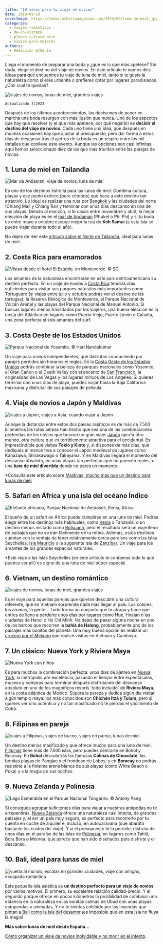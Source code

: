 ```yaml
---
title: "10 ideas para tu viaje de novios"
date: 2019-09-18
coverImage: https://fotos.etheriamagazine.com/2019/09/luna-de-miel.jpg
categories: 
  - viajes-romanticos
  - de-un-vistazo
  - planes-cultura-ocio
  - viajes-para-mujeres
authors: 
  - Redacción Etheria
---
```


Llega el momento de preparar una boda y ¿qué es lo que más apetece? Sin duda, elegir el 
destino del viaje de novios. En este artículo te damos diez ideas para que encuentres tu 
viaje de luna de miel, tanto si te gusta la naturaleza como si eres urbanita o prefieres 
optar por lugares paradisiacos. ¿Con cuál te quedas? 

![viajes de novios, lunas de miel, grandes viajes](https://fotos.etheriamagazine.com/2019/09/viajes-de-novios-900x599.jpg "¿Has elegido ya el destino de tu luna de miel? © Tatiana Gonzales")

```
Actualizado 3/2023
```

Después de los últimos acontecimientos, las decisiones de poner en marcha una boda 
resurgen con más ilusión que nunca. Uno de los aspectos que hay que resolver (y el que 
más apetece, por qué negarlo) es **decidir el destino del viaje de novios**. Cada uno 
tiene una idea, que después en muchas ocasiones hay que ajustar al presupuesto, pero dar 
forma a estos días de descanso tras el ajetreo de la boda es un respiro entre los mil 
detalles que conlleva este evento. Aunque las opciones son casi infinitas, aquí hemos 
seleccionado diez de las que más triunfan entre las parejas de novios. 

## 1\. Luna de miel en Tailandia

![Mar de Andaman, viaje de novios, luna de miel](https://fotos.etheriamagazine.com/2018/05/7-Playa-desierta-mar-Andaman-1024x683.jpg "Playa desierta en el mar de Andaman. © SG")

Es uno de los destinos estrella para las lunas de miel. Combina cultura, playas y ese 
punto exótico (pero cómodo) que hace a este destino tan atractivo. Lo ideal es realizar 
una ruta por [Bangkok](https://etheriamagazine.com/2018/06/28/tres-dias-en-bangkok/) y 
las ciudades del norte (Chiang Mail y Chiang Rai) y terminar con unos días descanso en 
una de sus playas. Debido al monzón, si te casas entre noviembre y abril, la mejor 
elección de playa es en el [mar de 
Andaman](https://etheriamagazine.com/2018/06/16/viaje-parejas-mar-de-andaman/) (Phuket o 
Phi Phi) y si tu boda es entre mayo y octubre escoge mejor la isla de **Koh Samui** (a 
esta isla se puede viajar durante todo el año). 

No dejes de leer este [artículo sobre el Norte de 
Tailandia](https://etheriamagazine.com/2021/01/08/chiang-mai-explora-en-3-dias-la-tailandia-mas-espiritual/), 
ideal para lunas de miel. 

## 2\. Costa Rica para enamorados

![](https://fotos.etheriamagazine.com/2018/05/Costa-Rica-Monteverde-hotel-El-Establo-1024x682.jpg "Vistas desde el hotel El Establo, en Monteverde. © SG")

Los amantes de la naturaleza encontrarán en este país centroamericano su destino 
perfecto. En un viaje de novios a [Costa Rica](https://www.visitcostarica.com/es) 
tendrás días suficientes para visitar sus parques naturales más importantes como 
Tortuguero (si viajas entre julio y octubre podrás ver el desove de las tortugas), la 
Reserva Biológica de Monteverde, el Parque Nacional de Volcán Arenal y las playas del 
Parque Nacional de Manuel Antonio. Si buscas lugares menos transitados por los viajeros, 
una buena elección es la costa del Atlántico en lugares como Puerto Viejo, Puerto Limón 
o Cahuita, una zona perfecta si sois amantes del surf. 

## 3\. Costa Oeste de los Estados Unidos

![](https://fotos.etheriamagazine.com/2019/09/viajes-novios-yosemite-900x733.jpg "Parque Nacional de Yosemite. © Hari Nandakumar")

Un viaje para novios independientes, que disfrutan conduciendo por parajes perdidos sin 
horarios ni reglas. En la [Costa Oeste de los Estados 
Unidos](https://etheriamagazine.com/2019/07/18/ruta-california-por-el-lejano-oeste-americano/) 
podrás combinar la belleza de parques nacionales como Yosemite, el Gran Cañon o el Death 
Valley con el encanto de [San 
Francisco](https://etheriamagazine.com/2018/07/12/10-visitas-imprescindibles-en-san-francisco/), 
la originalidad de Las Vegas y los lugares míticos de Los Ángeles. Si quieres terminar 
con unos días de playa, puedes viajar hasta la Baja California mexicana y disfrutar de 
sus paisajes de película. 

## 4\. Viaje de novios a Japón y Maldivas

![viajes a Japon, viajes a Asia, cuando viajar a Japón](https://fotos.etheriamagazine.com/2019/06/Preparar-viaje-Japon-primavera.jpg "Camino del Filósofo en Kioto. © SG")

Aunque la distancia entre estos dos países asiáticos es de más de 7.500 kilómetros las 
rutas aéreas han hecho que sea una de las combinaciones preferidas de los novios que 
buscan un gran viaje. [Japón](https://etheriamagazine.com/2019/06/18/como-organizar-un-viaje-a-japon/) 
aporta otro mundo, otra cultura que es terriblemente atractiva para el occidental. Es 
imprescindible que visites **Tokio y Kioto** y, si dispones de más días, que dediques al 
menos tres a conocer el Japón medieval de lugares como Kanazawa, Shirakawago o Takayama. 
Y en Maldivas llegará el momento del descanso absoluto, en unas playas tan perfectas que 
no parecen reales, o una **luna de miel divertida** donde no pares un momento. 

\*Consulta este artículo sobre [Maldivas, mucho más que un destino para lunas de 
miel](https://etheriamagazine.com/2021/03/23/guia-que-hacer-en-maldivas-buceo-surf/) 

## 5\. Safari en África y una isla del océano Índico

![Elefante africano, Parque Nacional de Amboseli, Kenia, Africa](https://fotos.etheriamagazine.com/2018/10/elefantes-amboseli-viaje-mujeres-kenia-1024x498.jpg "Elefante en el Parque Nacional Amboseli (Kenia).")

El sueño de un safari en África puede cumplirse en una luna de miel. Podrás elegir entre 
los destinos más habituales, como [Kenia](https://etheriamagazine.com/2018/10/25/10-flechazos-para-viajar-a-kenia/) 
o Tanzania, o un destino menos visitado como [Botsuana](https://etheriamagazine.com/2018/11/22/botsuana-10-razones-para-sentirte-la-reina-de-africa/), 
pero el resultado será un viaje lleno de paisajes que no se irán fácilmente de tu 
retina. Además, estos destinos cuentan con la ventaja de tener relativamente cerca 
paraísos como las islas Seychelles, [isla 
Mauricio](https://etheriamagazine.com/2019/03/26/viajes-mujeres-mejores-planes-en-mauricio/) 
o la sugerente isla de [Zanzíbar](https://etheriamagazine.com/2018/11/30/mujeres-que-viajan-a-zanzibar-que-ver-en-tanzania/). 
Un viaje para los amantes de los grandes espacios naturales. 

\*Este viaje a las Islas Seychelles (en este artículo te contamos todo lo que puedes ver 
allí) es digno de una luna de miel súper especial. 

## 6\. Vietnam, un destino romántico

![viajes de novios, lunas de miel, grandes viajes](https://fotos.etheriamagazine.com/2019/09/viajes-novios-vietnam-900x494.jpg "Paisaje de arrozales del norte de Vietnam. © Peter Hammer")

Es el viaje para aquellas parejas que quieran descubrir una cultura diferente, que en 
Vietnam sorprende nada más llegar al país. Los colores, los aromas, la gente... Todo 
forma un conjunto que te atrapa y hace que entres de lleno a perderte unos días por 
lugares como Hue, Hoaian o las ciudades de Hanoi o Ho Chi Minh. No dejes de pasar alguna 
noche en uno de los barcos que recorren la **bahía de Halong**, probablemente uno de los 
paisajes más bonitos del planeta. Una muy buena opción es realizar un [crucero por el 
Mekong](https://etheriamagazine.com/2019/09/13/crucero-por-el-mekong-excursiones-vietnam-y-camboya/) 
que realice visitas en Vietnam y Camboya. 

## 7\. Un clásico: Nueva York y Riviera Maya

![Nueva York con niños](https://fotos.etheriamagazine.com/2018/05/2-Nueva-York-Central-Park-1024x680.jpg "Lago de Central Park, en Nueva York. © SG")

Es para muchos la combinación perfecta: unos días de ajetreo en [Nueva 
York](https://etheriamagazine.com/2019/05/17/viaje-con-amigas-nueva-york-primavera/), la 
metrópolis por excelencia, pasando el tiempo entre espectáculos, museos y compras para 
terminar después disfrutando del descanso absoluto en uno de los magníficos resorts 
'todo incluido' de **Riviera Maya**, en la costa atlántica de México. Supera la pereza y 
dedica algún día visitar algún templo maya: los más conocidos son **Chichén Itzá y 
Tulum**, pero si quieres ver uno auténtico y no tan masificado no te pierdas el 
yacimiento de Cobá. 

## 8\. Filipinas en pareja

![viajes a Filipinas, viajes de buceo, viajes en pareja, lunas de miel](https://fotos.etheriamagazine.com/2019/05/Filipinas-bohol-playa.jpg "Playa de la isla de Bohol.")

Un destino menos masificado y que ofrece mucho para una luna de miel. [Filipinas](https://etheriamagazine.com/2019/06/07/viaje-parejas-luna-miel-boracay-bohol-filipinas/) 
tiene más de 7.000 islas, pero puedes centrarte en Bohol y Boracay. En **Bohol** 
descubrirás las famosas **Colinas de Chocolate**, las bonitas playas de Panglao y el 
frondoso río Lobos; y en **Boracay** no podrás resistirte a la finísima arena blanca de 
sus playas (como White Beach o Puka) y a la magia de sus noches. 

## 9\. Nueva Zelanda y Polinesia

![](https://fotos.etheriamagazine.com/2019/07/Nueva-Zelanda-lago-Tongariro.jpg "Lago Esmeralda en el Parque Nacional Tongariro. © Antony Pang")

Si consigues agrupar suficientes días para viajar a nuestras antípodas no te 
arrepentirás. [Nueva 
Zelanda](https://etheriamagazine.com/2018/08/21/nueva-zelanda-en-autocaravana/) ofrece 
una naturaleza casi intacta, de grandes paisajes y, al ser un país muy seguro, es 
perfecto para recorrerlo por tu cuenta en coche de alquiler e, incluso, en autocaravana 
(que abarata bastante los costes del viaje). Y si el presupuesto te lo permite, disfruta 
de unos días en el paraíso de las islas de [Polinesia](https://tahititourisme.es/es-es/), 
en lugares como Tahití, Bora Bora o Moorea, que parece que han sido diseñados para 
disfrute y el descanso. 

## 10\. Bali, ideal para lunas de miel

![vuelta al mundo, escalas en grandes ciudades, viaje con amigas, escapada romántica](https://fotos.etheriamagazine.com/2019/03/Bali-Ulun-Danu-Beratan-temple.jpg "Templos de Ulun Danu Beratan en Bali. © Sebastian Pena.")

Esta pequeña isla asiática es **un destino perfecto para un viaje de novios** por varios 
motivos. El primero, su excelente relación calidad-precio. Y el segundo porque ofrece en 
pocos kilómetros la posibilidad de combinar una estancia en la naturaleza en las bonitas 
colinas de Ubud con unas playas estupendas y animadas. Y no te sientas cohibido por las 
leyendas que pintan a [Bali como la isla del 
desamor](https://etheriamagazine.com/2019/07/23/luna-miel-bali-maldicion-ruptura/) ¡es 
imposible que en esta isla no fluya la magia! 

**Más sobre lunas de miel desde España...** 

[Cómo organizar un viaje de novios inolvidable y no morir en el 
intento](https://etheriamagazine.com/2021/01/13/como-organizar-viaje-de-novios-o-luna-de-miel/).
